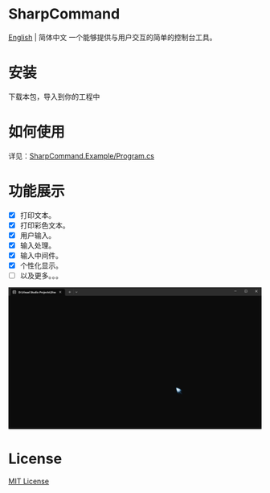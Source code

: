 # SharpCommand
[English](https://github.com/XeronOwO/SharpCommand/blob/master/README.md) | 简体中文
一个能够提供与用户交互的简单的控制台工具。

# 安装
下载本包，导入到你的工程中

# 如何使用
详见：[SharpCommand.Example/Program.cs](https://github.com/XeronOwO/SharpCommand/blob/master/SharpCommand.Example/Program.cs)

# 功能展示
- [x] 打印文本。
- [x] 打印彩色文本。
- [x] 用户输入。
- [x] 输入处理。
- [x] 输入中间件。
- [x] 个性化显示。
- [ ] 以及更多。。。
  
![Functionality](https://raw.githubusercontent.com/XeronOwO/SharpCommand/master/1.gif "Functionality")

# License
[MIT License](https://raw.githubusercontent.com/XeronOwO/SharpCommand/master/LICENSE)
